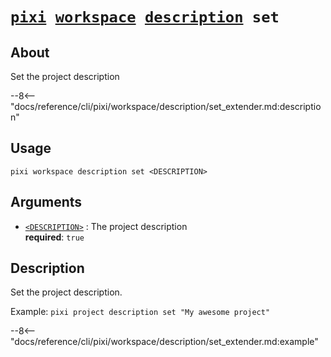 <!--- This file is autogenerated. Do not edit manually! -->
# <code>[pixi](../../../pixi.md) [workspace](../../workspace.md) [description](../description.md) set</code>

## About
Set the project description

--8<-- "docs/reference/cli/pixi/workspace/description/set_extender.md:description"

## Usage
```
pixi workspace description set <DESCRIPTION>
```

## Arguments
- <a id="arg-<DESCRIPTION>" href="#arg-<DESCRIPTION>">`<DESCRIPTION>`</a>
:  The project description
<br>**required**: `true`

## Description
Set the project description.

Example: `pixi project description set "My awesome project"`


--8<-- "docs/reference/cli/pixi/workspace/description/set_extender.md:example"
